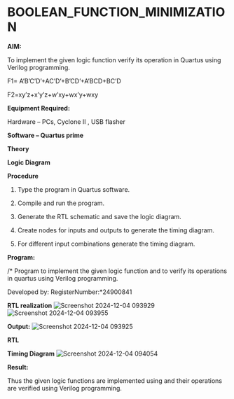 # BOOLEAN_FUNCTION_MINIMIZATION

**AIM:**

To implement the given logic function verify its operation in Quartus using Verilog programming.

F1= A’B’C’D’+AC’D’+B’CD’+A’BCD+BC’D 

F2=xy’z+x’y’z+w’xy+wx’y+wxy

**Equipment Required:**

Hardware – PCs, Cyclone II , USB flasher

**Software – Quartus prime**

**Theory**

**Logic Diagram**

**Procedure**

1.	Type the program in Quartus software.

2.	Compile and run the program.

3.	Generate the RTL schematic and save the logic diagram.

4.	Create nodes for inputs and outputs to generate the timing diagram.

5.	For different input combinations generate the timing diagram.


**Program:**

/* Program to implement the given logic function and to verify its operations in quartus using Verilog programming. 

Developed by: RegisterNumber:*24900841


**RTL realization**
![Screenshot 2024-12-04 093929](https://github.com/user-attachments/assets/45f5c08f-c1db-4c38-afc8-ff868caa3892)
![Screenshot 2024-12-04 093955](https://github.com/user-attachments/assets/6ec51498-fb9a-4b91-909a-e4eb1dc28932)

**Output:**
![Screenshot 2024-12-04 093925](https://github.com/user-attachments/assets/dabf5ad9-9e17-45d5-91ca-b59f3c04a126)

**RTL**

**Timing Diagram**
![Screenshot 2024-12-04 094054](https://github.com/user-attachments/assets/a6db6870-d412-4cc3-8400-828be1f54a91)


**Result:**

Thus the given logic functions are implemented using and their operations are verified using Verilog programming.


